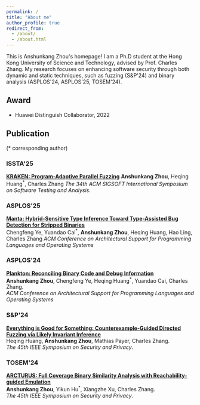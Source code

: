 ```yaml
---
permalink: /
title: "About me"
author_profile: true
redirect_from: 
  - /about/
  - /about.html
---
```


This is Anshunkang Zhou's homepage! I am a Ph.D student at the Hong Kong University of Science and Technology, advised by Prof. Charles Zhang. My research focuses on enhancing software security through both dynamic and static techniques, such as fuzzing (S&P'24) and binary analysis (ASPLOS'24, ASPLOS'25, TOSEM'24). 

## Award
  * Huawei Distinguish Collaborator, 2022

## Publication
(* corresponding author)

### ISSTA'25
[**KRAKEN: Program-Adaptive Parallel Fuzzing**](https://seviezhou.github.io/files/kraken.pdf)
**Anshunkang Zhou**, Heqing Huang<sup>\*</sup>, Charles Zhang 
*The 34th ACM SIGSOFT International Symposium on Software Testing and Analysis.*

### ASPLOS'25
[**Manta: Hybrid-Sensitive Type Inference Toward Type-Assisted Bug  Detection for Stripped Binaries**](https://seviezhou.github.io/files/asplos24fall-final196.pdf)   
Chengfeng Ye, Yuandao Cai<sup>\*</sup>, **Anshunkang Zhou**, Heqing Huang, Hao Ling, Charles Zhang 
*ACM Conference on Architectural Support for Programming Languages and Operating Systems*   

### ASPLOS'24
[**Plankton: Reconciling Binary Code and Debug Information**](https://seviezhou.github.io/files/plankton.pdf)   
**Anshunkang Zhou**, Chengfeng Ye, Heqing Huang<sup>\*</sup>, Yuandao Cai, Charles Zhang.  
*ACM Conference on Architectural Support for Programming Languages and Operating Systems*   

### S&P'24
[**Everything is Good for Something: Counterexample-Guided Directed Fuzzing via Likely Invariant Inference**](https://seviezhou.github.io/files/halo.pdf)    
Heqing Huang, **Anshunkang Zhou**, Mathias Payer, Charles Zhang.    
*The 45th IEEE Symposium on Security and Privacy*.

### TOSEM'24
[**ARCTURUS: Full Coverage Binary Similarity Analysis with Reachability-guided Emulation**](https://seviezhou.github.io/files/arcturus.pdf)    
**Anshunkang Zhou**, Yikun Hu<sup>\*</sup>, Xiangzhe Xu, Charles Zhang.    
*The 45th IEEE Symposium on Security and Privacy*.



